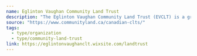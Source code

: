 ```yaml
---
name: Eglinton Vaughan Community Land Trust
description: "The Eglinton Vaughan Community Land Trust (EVCLT) is a grassroots movement born out of the resilience and determination of the residents of OVCO and Keele-Eglinton. United by a shared vision of a diverse and engaged community, we are reclaiming control over our neighbourhood's future through the establishment of a Community Land Trust (CLT). At our core, we believe that housing is a fundamental human right, and we are taking bold action to ensure safe, affordable, and dignified housing for all."
source: "https://www.communityland.ca/canadian-clts/"
tags:
  - type/organization
  - type/community-land-trust
link: https://eglintonvaughanclt.wixsite.com/landtrust
---
```

